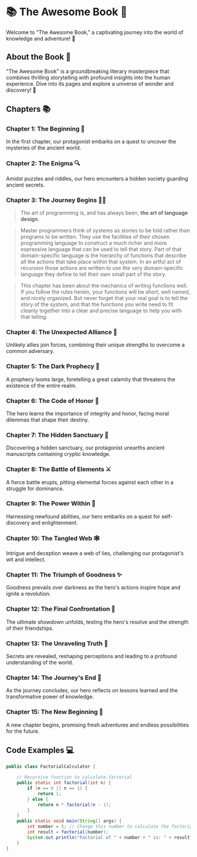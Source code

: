 # 📚 The Awesome Book 🌟

Welcome to "The Awesome Book," a captivating journey into the world of knowledge and adventure! 🚀

## About the Book 📖

"The Awesome Book" is a groundbreaking literary masterpiece that combines thrilling storytelling with profound insights into the human experience. Dive into its pages and explore a universe of wonder and discovery! 🌌

## Chapters 📚

### Chapter 1: The Beginning 🌅
In the first chapter, our protagonist embarks on a quest to uncover the mysteries of the ancient world.

### Chapter 2: The Enigma 🔍
Amidst puzzles and riddles, our hero encounters a hidden society guarding ancient secrets.

### Chapter 3: The Journey Begins 🚶‍♂️
> The art of programming is, and has always been, **the art of language design.**

> Master programmers think of systems as stories to be told rather than programs to be written. They use the facilities of their chosen programming language to construct a much richer and more expressive language that can be used to tell that story. Part of that domain-specific language is the hierarchy of functions that describe all the actions that take place within that system. In an artful act of recursion those actions are written to use the very domain-specific language they define to tell their own small part of the story.

>This chapter has been about the mechanics of writing functions well. If you follow the rules herein, your functions will be short, well named, and nicely organized. But never forget that your real goal is to tell the story of the system, and that the functions you write need to fit cleanly together into a clear and precise language to help you with that telling.

### Chapter 4: The Unexpected Alliance 🤝
Unlikely allies join forces, combining their unique strengths to overcome a common adversary.

### Chapter 5: The Dark Prophecy 🔮
A prophecy looms large, foretelling a great calamity that threatens the existence of the entire realm.

### Chapter 6: The Code of Honor 💫
The hero learns the importance of integrity and honor, facing moral dilemmas that shape their destiny.

### Chapter 7: The Hidden Sanctuary 🏰
Discovering a hidden sanctuary, our protagonist unearths ancient manuscripts containing cryptic knowledge.

### Chapter 8: The Battle of Elements ⚔️
A fierce battle erupts, pitting elemental forces against each other in a struggle for dominance.

### Chapter 9: The Power Within 🌟
Harnessing newfound abilities, our hero embarks on a quest for self-discovery and enlightenment.

### Chapter 10: The Tangled Web 🕸️
Intrigue and deception weave a web of lies, challenging our protagonist's wit and intellect.

### Chapter 11: The Triumph of Goodness ✨
Goodness prevails over darkness as the hero's actions inspire hope and ignite a revolution.

### Chapter 12: The Final Confrontation 🏹
The ultimate showdown unfolds, testing the hero's resolve and the strength of their friendships.

### Chapter 13: The Unraveling Truth 📜
Secrets are revealed, reshaping perceptions and leading to a profound understanding of the world.

### Chapter 14: The Journey's End 🌄
As the journey concludes, our hero reflects on lessons learned and the transformative power of knowledge.

### Chapter 15: The New Beginning 🌱
A new chapter begins, promising fresh adventures and endless possibilities for the future.

## Code Examples 💻

```java
public class FactorialCalculator {

    // Recursive function to calculate factorial
    public static int factorial(int n) {
        if (n == 0 || n == 1) {
            return 1;
        } else {
            return n * factorial(n - 1);
        }
    }
    public static void main(String[] args) {
        int number = 5; // Change this number to calculate the factorial for a different value
        int result = factorial(number);
        System.out.println("Factorial of " + number + " is: " + result);
    }
}
```

